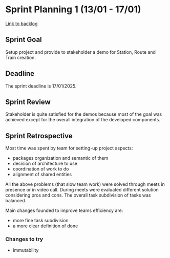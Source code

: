 # Sprint Planning 1 (13/01 - 17/01)
[Link to backlog](./backlogs/1-backlog)

## Sprint Goal
Setup project and provide to stakeholder a demo for Station, Route and Train creation.

## Deadline
The sprint deadline is 17/01/2025.

## Sprint Review
Stakeholder is quite satisfied for the demos because most of the goal was achieved except for the overall integration of the developed components.

## Sprint Retrospective

Most time was spent by team for setting-up project aspects:
- packages organization and semantic of them
- decision of architecture to use
- coordination of work to do
- alignment of shared entities

All the above problems (that slow team work) were solved through meets in presence or in video call. 
During meets were evaluated different solution considering pros and cons.
The overall task subdivision of tasks was balanced.

Main changes founded to improve teams efficiency are:
- more fine task subdivision
- a more clear definition of done

### Changes to try
- immutability

